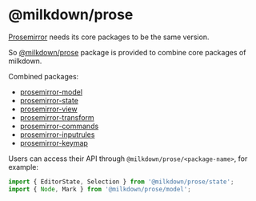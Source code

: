 # @milkdown/prose

[Prosemirror](https://prosemirror.net/) needs its core packages to be the same version.

So [@milkdown/prose](https://www.npmjs.com/package/@milkdown/prose) package is provided to combine core packages of milkdown.

Combined packages:

-   [prosemirror-model](https://www.npmjs.com/package/prosemirror-model)
-   [prosemirror-state](https://www.npmjs.com/package/prosemirror-state)
-   [prosemirror-view](https://www.npmjs.com/package/prosemirror-view)
-   [prosemirror-transform](https://www.npmjs.com/package/prosemirror-transform)
-   [prosemirror-commands](https://www.npmjs.com/package/prosemirror-commands)
-   [prosemirror-inputrules](https://www.npmjs.com/package/prosemirror-inputrules)
-   [prosemirror-keymap](https://www.npmjs.com/package/prosemirror-keymap)

Users can access their API through `@milkdown/prose/<package-name>`, for example:

```typescript
import { EditorState, Selection } from '@milkdown/prose/state';
import { Node, Mark } from '@milkdown/prose/model';
```

